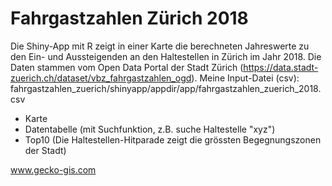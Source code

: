 # Fahrgastzahlen Zürich 2018

Die Shiny-App mit R zeigt in einer Karte die berechneten Jahreswerte zu den Ein- und Aussteigenden an den Haltestellen in Zürich im Jahr 2018.
Die Daten stammen vom Open Data Portal der Stadt Zürich (https://data.stadt-zuerich.ch/dataset/vbz_fahrgastzahlen_ogd).
Meine Input-Datei (csv): fahrgastzahlen_zuerich/shinyapp/appdir/app/fahrgastzahlen_zuerich_2018.csv


- Karte
- Datentabelle (mit Suchfunktion, z.B. suche Haltestelle "xyz")
- Top10 (Die Haltestellen-Hitparade zeigt die grössten Begegnungszonen der Stadt)

www.gecko-gis.com
